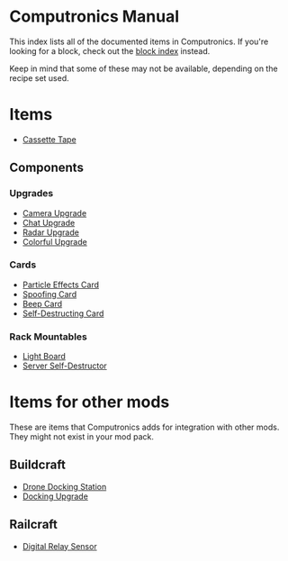 # Computronics Manual

This index lists all of the documented items in Computronics. If you're looking for a block, check out the [block index](../block/index.md) instead.

Keep in mind that some of these may not be available, depending on the recipe set used.

# Items

* [Cassette Tape](tape.md)

## Components

### Upgrades

* [Camera Upgrade](camera_upgrade.md)
* [Chat Upgrade](chat_upgrade.md)
* [Radar Upgrade](radar_upgrade.md)
* [Colorful Upgrade](colorful_upgrade.md)

### Cards

* [Particle Effects Card](particle_card.md)
* [Spoofing Card](spoofing_card.md)
* [Beep Card](beep_card.md)
* [Self-Destructing Card](self_destructing_card.md)

### Rack Mountables

* [Light Board](light_board.md)
* [Server Self-Destructor](server_self_destructor.md)

# Items for other mods

These are items that Computronics adds for integration with other mods. They might not exist in your mod pack.

## Buildcraft

* [Drone Docking Station](buildcraft/drone_station.md)
* [Docking Upgrade](buildcraft/docking_upgrade.md)

## Railcraft

* [Digital Relay Sensor](railcraft/relay_sensor.md)
